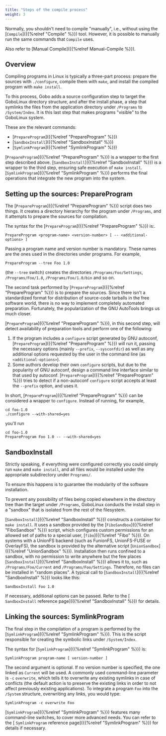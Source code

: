 ```yaml
---
title: "Steps of the compile process"
weight: 3
---
```


Normally, you shouldn't need to compile "manually", i.e., without using the
[`Compile`]({{%relref "Compile" %}}) tool. However, it is possible to manually run
the same commands that `Compile` uses.

Also refer to [Manual Compile]({{%relref Manual-Compile %}}).

## Overview

Compiling programs in Linux is typically a three-part process: prepare the
sources with `./configure`, compile them with `make`, and install the compiled
program with `make install`.

To this process, Gobo adds a source configuration step to target the GoboLinux
directory structure, and after the install phase, a step that symlinks the files
from the application directory under `/Programs` to `/System/Index`. It is this
last step that makes programs "visible" to the GoboLinux system.

These are the relevant commands:

-   [`PrepareProgram`]({{%relref "PrepareProgram" %}})
-   [`SandboxInstall`]({{%relref "SandboxInstall" %}})
-   [`SymlinkProgram`]({{%relref "SymlinkProgram" %}})

[`PrepareProgram`]({{%relref "PrepareProgram" %}}) is a wrapper to the first step
described above. [`SandboxInstall`]({{%relref "SandboxInstall" %}}) is a wrapper to
the third step, ensuring safe execution of `make install`.
[`SymlinkProgram`]({{%relref "SymlinkProgram" %}}) performs the final operations
that integrate the new program into the system.

## Setting up the sources: PrepareProgram

The [`PrepareProgram`]({{%relref "PrepareProgram" %}}) script does two things. It
creates a directory hierarchy for the program under `/Programs`, and it attempts
to prepare the sources for compilation.

The syntax for the [`PrepareProgram`]({{%relref "PrepareProgram" %}}) is:.

```fish
PrepareProgram <program-name> <version-number> [ -- <additional-options> ]
```

Passing a program name and version number is mandatory. These names are the ones
used in the directories under programs. For example,

```fish
PrepareProgram --tree Foo 1.0
```

(the `--tree` switch) creates the directories `/Programs/Foo/Settings`,
`/Programs/Foo/1.0`, `/Programs/Foo/1.0/bin` and so on.

The second task performed by [`PrepareProgram`]({{%relref "PrepareProgram" %}}) is
to prepare the sources. Since there isn't a standardized format for distribution
of source-code tarballs in the free software world, there is no way to implement
completely automated preparation. Fortunately, the popularization of the GNU
AutoTools brings us much closer.

[`PrepareProgram`]({{%relref "PrepareProgram" %}}), in this second step, will
detect availability of preparation tools and perform one of the following:

1.  If the program includes a `configure` script generated by GNU autoconf,
    [`PrepareProgram`]({{%relref "PrepareProgram" %}}) will run it, passing the
    necessary options (mainly `--prefix`, `--sysconfdir`) as well as any
    additional options requested by the user in the command line (as
    `<additional-options>`).
2.  Some authors develop their own `configure` scripts, but due to the
    popularity of GNU autoconf, design a command line interface similar to that
    used by autoconf. [`PrepareProgram`]({{%relref "PrepareProgram" %}}) tries to
    detect if a non-autoconf `configure` script accepts at least the `--prefix`
    option, and uses it.

In short, [`PrepareProgram`]({{%relref "PrepareProgram" %}}) can be considered a
wrapper to `configure`. Instead of running, for example,

```fish
cd foo-1.0
./configure --with-shared=yes
```

you'll run

```fish
cd foo-1.0
PrepareProgram Foo 1.0 -- --with-shared=yes
```

## SandboxInstall

Strictly speaking, if everything were configured correctly you could simply run
`make` and `make install`, and all files would be installed under the
appropriate subdirectory under `Programs/`.

To ensure this happens is to guarantee the modularity of the software
installation.

To prevent any possibility of files being copied elsewhere in the directory tree
than the target under `/Programs`, GoboLinux conducts the install step in a
"sandbox" that is isolated from the rest of the filesystem.

[`SandboxInstall`]({{%relref "SandboxInstall" %}}) constructs a container for
`make install`. It uses a sandbox provided by the
[`FiboSandbox`]({{%relref "FiboSandbox" %}}) script, which configures custom
permissions for an allowed set of paths to a special user,
[`fibo`]({{%relref "Fibo" %}}). On systems with a UnionFS backend (such as
FunionFS, UnionFS-FUSE or OverlayFS), the sandbox is provided by the alternative
script [`UnionSandbox`]({{%relref "UnionSandbox" %}}). Installation then runs
confined to a sandbox, with no permission to write anywhere but the few places
[`SandboxInstall`]({{%relref "SandboxInstall" %}}) allows it to, such as
`/Programs/Foo/Current` and `/Programs/Foo/Settings`. Therefore, no files can be
installed in "random places". A typical call to
[`SandboxInstall`]({{%relref "SandboxInstall" %}}) looks like this:

```fish
SandboxInstall Foo 1.0
```

If necessary, additional options can be passed. Refer to the [ `SandboxInstall`
reference page]({{%relref "SandboxInstall" %}}) for details.

## Linking the sources: SymlinkProgram

The final step in the compilation of a program is performed by the
[`SymlinkProgram`]({{%relref "SymlinkProgram" %}}). This is the script responsible
for creating the symbolic links under `/System/Index`.

The syntax for [`SymlinkProgram`]({{%relref "SymlinkProgram" %}}) is:

```fish
SymlinkProgram program-name [ version-number ]
```

The second argument is optional. If no version number is specified, the one
linked as `Current` will be used. A commonly used command-line parameter is `-c`
`overwrite`, which tells it to overwrite any existing symlinks in case of
conflicts (the default action is to preserve the existing links in order to not
affect previously existing applications). To integrate a program `Foo` into the
`/System` structure, overwriting any links, you would type:

```fish
SymlinkProgram -c overwrite Foo
```

[`SymlinkProgram`]({{%relref "SymlinkProgram" %}}) features many command-line
switches, to cover more advanced needs. You can refer to the [ `SymlinkProgram`
reference page]({{%relref "SymlinkProgram" %}}) for details if necessary.
